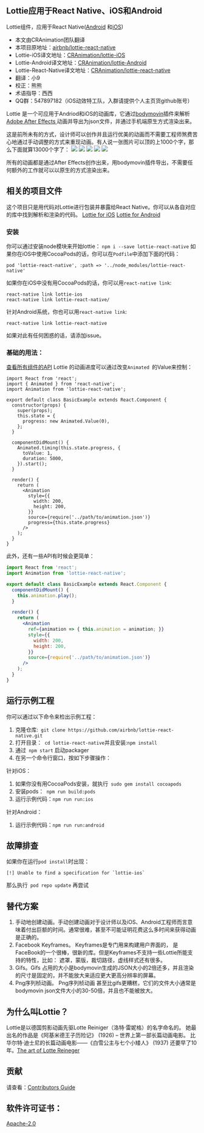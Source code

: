 ## Lottie应用于React Native、iOS和Android
Lottie组件，应用于React Native([Android](https://github.com/CRAnimation/lottie-android) 和[iOS](https://github.com/CRAnimation/lottie-ios))

* 本文由CRAnimation团队翻译
* 本项目原地址：[airbnb/lottie-react-native](https://github.com/airbnb/lottie-react-native)
* Lottie-iOS译文地址：[CRAnimation/lottie-iOS](https://github.com/CRAnimation/lottie-ios)
* Lottie-Android译文地址：[CRAnimation/lottie-Android](https://github.com/CRAnimation/lottie-android)
* Lottie-React-Native译文地址：[CRAnimation/lottie-react-native](https://github.com/CRAnimation/lottie-react-native)
* 翻译：小9
* 校正：熊熊
* 术语指导：西西
* QQ群：547897182（iOS动效特工队，入群请提供个人主页货github账号）

Lottie 是一个可应用于Andriod和iOS的动画库，它通过[bodymovin](https://github.com/bodymovin/bodymovin)插件来解析[Adobe After Effects ](http://www.adobe.com/products/aftereffects.html)动画并导出为json文件，并通过手机端原生方式渲染出来。

这是前所未有的方式，设计师可以创作并且运行优美的动画而不需要工程师煞费苦心地通过手动调整的方式来重现动画。有人说一张图片可以顶的上1000个字，那么下面就算13000个字了：
![](https://github.com/airbnb/lottie-ios/raw/master/_Gifs/Examples1.gif)
![](https://github.com/airbnb/lottie-ios/raw/master/_Gifs/Examples2.gif)
![](https://github.com/airbnb/lottie-ios/raw/master/_Gifs/Community%202_3.gif)
![](https://github.com/airbnb/lottie-ios/raw/master/_Gifs/Examples3.gif)
![](https://github.com/airbnb/lottie-ios/raw/master/_Gifs/Examples4.gif)

所有的动画都是通过After Effects创作出来，用bodymovin插件导出，不需要任何额外的工作就可以以原生的方式渲染出来。
## 相关的项目文件
这个项目只是用代码对Lottie进行包装并暴露给React Native。你可以从各自对应的库中找到解析和渲染的代码。
[Lottie for iOS](https://github.com/airbnb/lottie-ios)
[Lottie for Android](https://github.com/airbnb/lottie-android)
### 安装
你可以通过安装node模块来开始lottie：
```npm i --save lottie-react-native```
如果你在iOS中使用CocoaPods的话，你可以在`Podfile`中添加下面的代码：
```
pod 'lottie-react-native', :path => '../node_modules/lottie-react-native'
```
如果你在iOS中没有用CocoaPods的话，你可以用`react-native link`:
```
react-native link lottie-ios
react-native link lottie-react-native/
```
针对Android系统，你也可以用`react-native link`:
```
react-native link lottie-react-native
```
如果对此有任何困惑的话，请添加issue。

### 基础的用法：
[查看所有组件的API](https://github.com/airbnb/lottie-react-native/blob/master/docs/api.md)
Lottie 的动画进度可以通过改变`Animated `的Value来控制：

```
import React from 'react';
import { Animated } from 'react-native';
import Animation from 'lottie-react-native';

export default class BasicExample extends React.Component {
  constructor(props) {
    super(props);
    this.state = {
      progress: new Animated.Value(0),
    };
  }

  componentDidMount() {
    Animated.timing(this.state.progress, {
      toValue: 1,
      duration: 5000,
    }).start();
  }

  render() {
    return (
      <Animation
        style={{
          width: 200,
          height: 200,
        }}
        source={require('../path/to/animation.json')}
        progress={this.state.progress}
      />
    );
  }
}
```

此外，还有一些API有时候会更简单：

```jsx
import React from 'react';
import Animation from 'lottie-react-native';

export default class BasicExample extends React.Component {
  componentDidMount() {
    this.animation.play();
  }

  render() {
    return (
      <Animation
        ref={animation => { this.animation = animation; }}
        style={{
          width: 200,
          height: 200,
        }}
        source={require('../path/to/animation.json')}
      />
    );
  }
}
```

## 运行示例工程

你可以通过以下命令来检出示例工程：
1. 克隆仓库:``` git clone https://github.com/airbnb/lottie-react-native.git```
2. 打开目录：``` cd lottie-react-native```并且安装:```npm install```
3. 通过``` npm start``` 启动packager
4. 在另一个命令行窗口，按如下步骤操作：

针对iOS：
1. 如果你没有用CocoaPods安装，就执行``` sudo gem install cocoapods```
2. 安装pods：``` npm run build:pods```
3. 运行示例代码：```npm run run:ios```

针对Android：
1. 运行示例代码：```npm run run:android```

## 故障排查
如果你在运行```pod install```时出现：
```
[!] Unable to find a specification for `lottie-ios` 
```
那么执行``` pod repo update``` 再尝试

## 替代方案
1. 手动地创建动画。手动创建动画对于设计师以及iOS、Android工程师而言意味着付出巨额的时间。通常很难，甚至不可能证明花费这么多时间来获得动画是正确的。
2. Facebook Keyframes。 Keyframes是专门用来构建用户界面的， 是FaceBook的一个很棒，很新的库。但是Keyframes不支持一些Lottie所能支持的特性，比如： 遮罩，蒙版，裁切路径，虚线样式还有很多。
3. Gifs。Gifs 占用的大小是bodymovin生成的JSON大小的2倍还多，并且渲染的尺寸是固定的，并不能放大来适应更大更高分辨率的屏幕。
4. Png序列桢动画。 Png序列桢动画 甚至比gifs更糟糕，它们的文件大小通常是 bodymovin json文件大小的30-50倍，并且也不能被放大。

## 为什么叫Lottie？
Lottie是以德国剪影动画先驱Lotte Reiniger（洛特·雷妮格）的名字命名的。 她最出名的作品是《阿基米德王子历险记》 (1926) – 世界上第一部长篇动画电影。 比华尔特·迪士尼的长篇动画电影——《白雪公主与七个小矮人》 (1937) 还要早了10年。[The art of Lotte Reineger](https://www.youtube.com/watch?v=LvU55CUw5Ck&feature=youtu.be)
## 贡献
请查看：[Contributors Guide](https://github.com/airbnb/lottie-react-native/blob/master/CONTRIBUTING.md)
## 软件许可证书：
[Apache-2.0](https://github.com/airbnb/lottie-react-native/blob/master/LICENSE.md)

